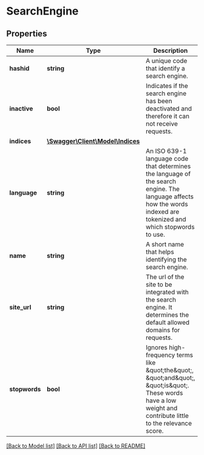 # SearchEngine

## Properties
Name | Type | Description | Notes
------------ | ------------- | ------------- | -------------
**hashid** | **string** | A unique code that identify a search engine. | [optional] 
**inactive** | **bool** | Indicates if the search engine has been deactivated and therefore it can not receive requests. | [optional] 
**indices** | [**\Swagger\Client\Model\Indices**](Indices.md) |  | [optional] 
**language** | **string** | An ISO 639-1 language code that determines the language of the search engine. The language affects how the words indexed are tokenized and which stopwords to use. | 
**name** | **string** | A short name that helps identifying the search engine. | 
**site_url** | **string** | The url of the site to be integrated with the search engine. It determines the default allowed domains for requests. | [optional] 
**stopwords** | **bool** | Ignores high-frequency terms like \&quot;the\&quot;, \&quot;and\&quot;, \&quot;is\&quot;. These words have a low weight and contribute little to the relevance score. | [optional] [default to false]

[[Back to Model list]](../../README.md#documentation-for-models) [[Back to API list]](../../README.md#documentation-for-api-endpoints) [[Back to README]](../../README.md)

